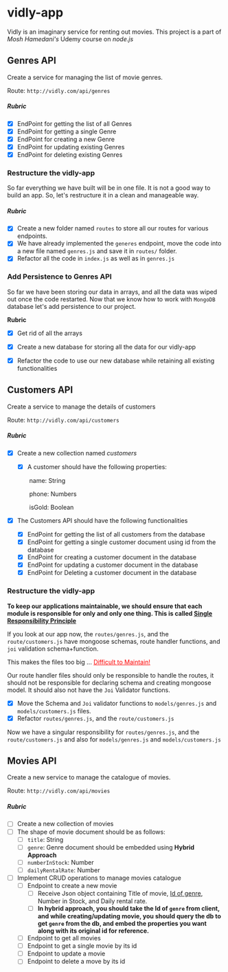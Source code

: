# vidly-app

Vidly is an imaginary service for renting out movies. This project is a part of *Mosh Hamedani's* Udemy course on *node.js* 



## Genres API

Create a service for managing the list of movie genres. 

Route: `http://vidly.com/api/genres`

##### Rubric

- [x] EndPoint for getting the list of all Genres
- [x] EndPoint for getting a single Genre
- [x] EndPoint for creating a new Genre
- [x] EndPoint for updating existing Genres
- [x] EndPoint for deleting existing Genres

### Restructure the vidly-app

So far everything we have built will be in one file. It is not a good way to build an app. So, let's restructure it in a clean and manageable way.

##### Rubric

- [x] Create a new folder named `routes` to store all our routes for various endpoints.
- [x] We have already implemented the `generes` endpoint, move the code into a new file named `genres.js` and save it in `routes/` folder. 
- [x] Refactor all the code in `index.js` as well as in `genres.js`

### Add Persistence to Genres API

So far we have been storing our data in arrays, and all the data was wiped out once the code restarted. Now that we know how to work with `MongoDB` database let's add persistence to our project.

**Rubric**

- [x] Get rid of all the arrays
- [x] Create a new database for storing all the data for our vidly-app
- [x] Refactor the code to use our new database while retaining all existing functionalities



## Customers API

Create a service to manage the details of customers

Route: `http://vidly.com/api/customers`

##### **Rubric**

- [x] Create a new collection named *customers*

  - [x] A customer should have the following properties: 

    ​	name: String

    ​	phone: Numbers

    ​	isGold: Boolean

- [x] The Customers API should have the following functionalities

  - [x] EndPoint for getting the list of all customers from the database
  - [x] EndPoint for getting a single customer document using id from the database
  - [x] EndPoint for creating a customer document in the database
  - [x] EndPoint for updating a customer document in the database
  - [x] EndPoint for Deleting a customer document in the database

### Restructure the vidly-app

**To keep our applications maintainable, we should ensure that each module is responsible for only and only one thing. This is called <u>Single Responsibility Principle</u>**

If you look at our app now, the `routes/genres.js`, and the `route/customers.js` have mongoose schemas, route handler functions, and `joi` validation schema+function. 

This makes the files too big ... <span style="color:red"><u>Difficult to Maintain!</u></span> 

Our route handler files should only be responsible to handle the routes, it should not be responsible for declaring schema and creating mongoose model. It should also not have the `Joi` Validator functions.

- [x] Move the Schema and `Joi` validator functions to `models/genres.js` and `models/customers.js`  files.
- [x] Refactor  `routes/genres.js`, and the `route/customers.js`

Now we have a singular responsibility for  `routes/genres.js`, and the `route/customers.js` and also for `models/genres.js` and `models/customers.js`



## Movies API

Create a new service to manage the catalogue of movies.

Route: `http://vidly.com/api/movies`

##### Rubric

- [ ] Create a new collection of movies
- [ ] The shape of movie document should be as follows:
  - [ ] `title`: String
  - [ ] `genre`: Genre document should be embedded using **Hybrid Approach**
  - [ ] `numberInStock`: Number
  - [ ] `dailyRentalRate`: Number
- [ ] Implement CRUD operations to manage movies catalogue
  - [ ] Endpoint to create a new movie
    - [ ] Receive Json object containing Title of movie, <u>Id of genre</u>, Number in Stock, and Daily rental rate.
    - [ ] **In hybrid approach, you should take the Id of `genre` from client, and while creating/updating movie, you should query the db to get `genre` from the db, and embed the properties you want along with its original id for reference.** 
  - [ ] Endpoint to get all movies
  - [ ] Endpoint to get a single movie by its id
  - [ ] Endpoint to update a movie
  - [ ] Endpoint to delete a move by its id
